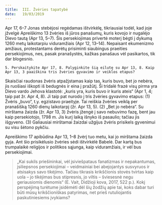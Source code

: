 ```yaml
---
title:  III. Žvėries tapatybė
date:   19/03/2019
---
```


Apr 17, 6–7 Jonas stebėjosi regėdamas ištvirkėlę, tikriausiai todėl, kad joje įžvelgė Apreiškimo 13 žvėries iš jūros panašumų, kuris kovojo ir nugalėjo Dievo tautą (Apr 13, 5–7). Šis persekiojimas privertė moterį bėgti į dykumą 1260 metų laikotarpiu viduramžiais (Apr 12, 13–14). Nepaisant ekumenizmo amžiaus, protestantams derėtų prisiminti siaubingus praeities persekiojimus, nes, pasak pranašystės, kažkas panašaus vėl pasikartos, tik dar blogesnio.

`5. Perskaitykite Apr 17, 8. Palyginkite šią eilutę su Apr 13, 8. Kaip Apr 13, 3 paaiškina tris žvėries gyvavimo ir veiklos etapus?`

Skaisčiai raudonas žvėris atpažįstamas kaip tas, kuris buvo, bet jo nebėra, jis ruošiasi iškopti iš bedugnės ir eina į pražūtį. Ši tridalė frazė visų pirma yra Dievo vardo Jehova klastotė: „kuris yra, kuris buvo ir kuris ateis“ (Apr 1, 4; taip pat žr. Apr 4, 8). Ji taip pat nurodo į tris žvėries gyvavimo etapus: (1) Žvėris „buvo“, t.y. egzistavo praeityje. Tai reiškia žvėries veiklą per pranašišką 1260 dienų laikotarpį (žr. Apr 13, 5). (2) „Bet jo nebėra“. Su mirštama žaizda (žr. Apr 13, 3) žvėris įžengė į savo nebuvimo fazę, bent jau kaip persekiotojo, 1798 m. Jis kurį laiką išnyko iš pasaulio; tačiau jis išgyveno. (3) Galiausiai mirštamai žaizdai užgijus žvėris prisikels gyvenimui su visu šėtono pykčiu.

Apreiškimo 17 apibūdina Apr 13, 1–8 žvėrį tuo metu, kai jo mirštama žaizda gyja. Ant šio prisikėlusio žvėries sėdi ištvirkėlė Babelė. Dar kartą bus trumpalaikė religijos ir politikos sąjunga, kaip viduramžiais, ir vėl bus persekiojimai.

> <p></p>
> „Kai sukils priešininkai, vėl įsiviešpataus fanatizmas ir nepakantumas, įsiliepsnos persekiojimai – veidmainiai bei abejojantys susvyruos ir atsisakys savo tikėjimo. Tačiau tikrasis krikščionis stovės tvirtas kaip uola – jo tikėjimas bus stipresnis, jo viltis – šviesesnė negu geriausiomis dienomis“ (E. Vait, Didžioji kova, 2017, 522 p.). Kokį perspėjimą turėtume įsidėmėti dėl šių žodžių apie tai, koks dabar turi būti mūsų krikščioniškas patyrimas, net prieš rutuliojantis paskutiniesiems įvykiams?
